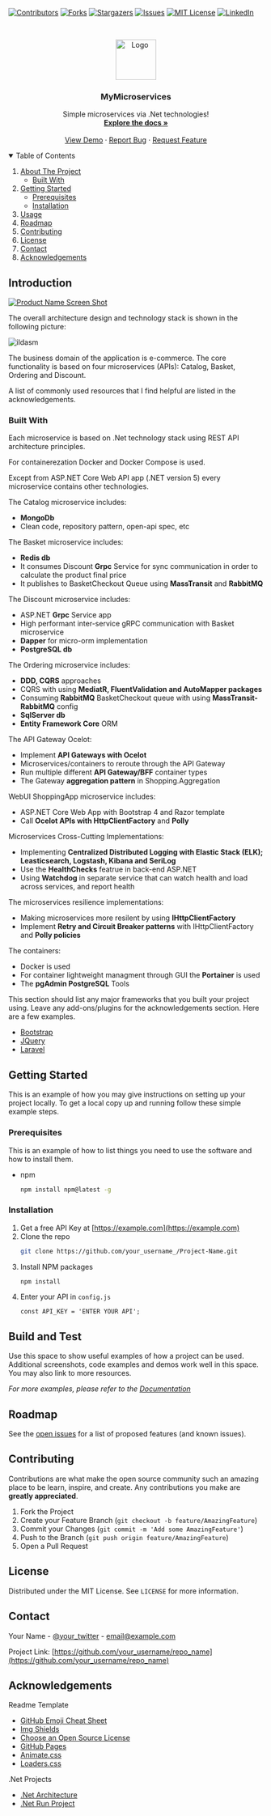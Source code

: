 <!-- PROJECT SHIELDS -->
<!--
*** I'm using markdown "reference style" links for readability.
*** Reference links are enclosed in brackets [ ] instead of parentheses ( ).
*** See the bottom of this document for the declaration of the reference variables
*** for contributors-url, forks-url, etc. This is an optional, concise syntax you may use.
*** https://www.markdownguide.org/basic-syntax/#reference-style-links
-->
[![Contributors][contributors-shield]][contributors-url]
[![Forks][forks-shield]][forks-url]
[![Stargazers][stars-shield]][stars-url]
[![Issues][issues-shield]][issues-url]
[![MIT License][license-shield]][license-url]
[![LinkedIn][linkedin-shield]][linkedin-url]



<!-- PROJECT LOGO -->
<br />
<p align="center">
  <a href="https://github.com/othneildrew/Best-README-Template">
    <img src="assets/logo.png" alt="Logo" width="80" height="80">
  </a>

  <h3 align="center">MyMicroservices</h3>

  <p align="center">
    Simple microservices via .Net technologies!
    <br />
    <a href="https://github.com/othneildrew/Best-README-Template"><strong>Explore the docs »</strong></a>
    <br />
    <br />
    <a href="https://github.com/othneildrew/Best-README-Template">View Demo</a>
    ·
    <a href="https://github.com/othneildrew/Best-README-Template/issues">Report Bug</a>
    ·
    <a href="https://github.com/othneildrew/Best-README-Template/issues">Request Feature</a>
  </p>
</p>



<!-- TABLE OF CONTENTS -->
<details open="open">
  <summary>Table of Contents</summary>
  <ol>
    <li>
      <a href="#about-the-project">About The Project</a>
      <ul>
        <li><a href="#built-with">Built With</a></li>
      </ul>
    </li>
    <li>
      <a href="#getting-started">Getting Started</a>
      <ul>
        <li><a href="#prerequisites">Prerequisites</a></li>
        <li><a href="#installation">Installation</a></li>
      </ul>
    </li>
    <li><a href="#usage">Usage</a></li>
    <li><a href="#roadmap">Roadmap</a></li>
    <li><a href="#contributing">Contributing</a></li>
    <li><a href="#license">License</a></li>
    <li><a href="#contact">Contact</a></li>
    <li><a href="#acknowledgements">Acknowledgements</a></li>
  </ol>
</details>



<!-- ABOUT THE PROJECT -->
## Introduction

[![Product Name Screen Shot][product-screenshot]](https://example.com)

The overall architecture design and technology stack is shown in the following picture:

![ildasm](https://github.com/omelianlevkovych/MyMicroservices/blob/main/assets/BigPicture.png)

The business domain of the application is e-commerce.
The core functionality is based on four microservices (APIs): Catalog, Basket, Ordering and Discount. 

A list of commonly used resources that I find helpful are listed in the acknowledgements.

### Built With

Each microservice is based on .Net technology stack using REST API architecture principles.

For containerezation Docker and Docker Compose is used.

Except from ASP.NET Core Web API app (.NET version 5) every microservice contains other technologies.

The Catalog microservice includes:
- **MongoDb**
- Clean code, repository pattern, open-api spec, etc


The Basket microservice includes:
- **Redis db**
- It consumes Discount **Grpc** Service for sync communication in order to calculate the product final price
- It publishes to BasketCheckout Queue using **MassTransit** and **RabbitMQ**


The Discount microservice includes:
- ASP.NET **Grpc** Service app
- High performant inter-service gRPC communication with Basket microservice
- **Dapper** for micro-orm implementation
- **PostgreSQL db**


The Ordering microservice includes:
- **DDD, CQRS** approaches
- CQRS with using **MediatR, FluentValidation and AutoMapper packages**
- Consuming **RabbitMQ** BasketCheckout queue with using **MassTransit-RabbitMQ** config
- **SqlServer db**
- **Entity Framework Core** ORM

The API Gateway Ocelot:
- Implement **API Gateways with Ocelot**
- Microservices/containers to reroute through the API Gateway
- Run multiple different **API Gateway/BFF** container types
- The Gateway **aggregation pattern** in Shopping.Aggregation

WebUI ShoppingApp microservice includes:
- ASP.NET Core Web App with Bootstrap 4 and Razor template
- Call **Ocelot APIs with HttpClientFactory** and **Polly**

Microservices Cross-Cutting Implementations:
- Implementing **Centralized Distributed Logging with Elastic Stack (ELK); Leasticsearch, Logstash, Kibana and SeriLog**
- Use the **HealthChecks** featrue in back-end ASP.NET
- Using **Watchdog** in separate service that can watch health and load across services, and report health

The microservices resilience implementations:
- Making microservices more resilent by using **IHttpClientFactory**
- Implement **Retry and Circuit Breaker patterns** with IHttpClientFactory and **Polly policies**

The containers:
- Docker is used
- For container lightweight managment through GUI the **Portainer** is used
- The **pgAdmin PostgreSQL** Tools


This section should list any major frameworks that you built your project using. Leave any add-ons/plugins for the acknowledgements section. Here are a few examples.
* [Bootstrap](https://getbootstrap.com)
* [JQuery](https://jquery.com)
* [Laravel](https://laravel.com)



<!-- GETTING STARTED -->
## Getting Started

This is an example of how you may give instructions on setting up your project locally.
To get a local copy up and running follow these simple example steps.

### Prerequisites

This is an example of how to list things you need to use the software and how to install them.
* npm
  ```sh
  npm install npm@latest -g
  ```

### Installation

1. Get a free API Key at [https://example.com](https://example.com)
2. Clone the repo
   ```sh
   git clone https://github.com/your_username_/Project-Name.git
   ```
3. Install NPM packages
   ```sh
   npm install
   ```
4. Enter your API in `config.js`
   ```JS
   const API_KEY = 'ENTER YOUR API';
   ```



<!-- USAGE EXAMPLES -->
## Build and Test

Use this space to show useful examples of how a project can be used. Additional screenshots, code examples and demos work well in this space. You may also link to more resources.

_For more examples, please refer to the [Documentation](https://example.com)_



<!-- ROADMAP -->
## Roadmap

See the [open issues](https://github.com/othneildrew/Best-README-Template/issues) for a list of proposed features (and known issues).



<!-- CONTRIBUTING -->
## Contributing

Contributions are what make the open source community such an amazing place to be learn, inspire, and create. Any contributions you make are **greatly appreciated**.

1. Fork the Project
2. Create your Feature Branch (`git checkout -b feature/AmazingFeature`)
3. Commit your Changes (`git commit -m 'Add some AmazingFeature'`)
4. Push to the Branch (`git push origin feature/AmazingFeature`)
5. Open a Pull Request



<!-- LICENSE -->
## License

Distributed under the MIT License. See `LICENSE` for more information.



<!-- CONTACT -->
## Contact

Your Name - [@your_twitter](https://twitter.com/your_username) - email@example.com

Project Link: [https://github.com/your_username/repo_name](https://github.com/your_username/repo_name)



<!-- ACKNOWLEDGEMENTS -->
## Acknowledgements
Readme Template
* [GitHub Emoji Cheat Sheet](https://www.webpagefx.com/tools/emoji-cheat-sheet)
* [Img Shields](https://shields.io)
* [Choose an Open Source License](https://choosealicense.com)
* [GitHub Pages](https://pages.github.com)
* [Animate.css](https://daneden.github.io/animate.css)
* [Loaders.css](https://connoratherton.com/loaders)

.Net Projects

* [.Net Architecture](https://github.com/dotnet-architecture/eShopOnContainers)
* [.Net Run Project](https://github.com/aspnetrun/run-aspnetcore-microservices)



<!-- MARKDOWN LINKS & IMAGES -->
<!-- https://www.markdownguide.org/basic-syntax/#reference-style-links -->
[contributors-shield]: https://img.shields.io/github/contributors/omelianlevkovych/Best-README-Template.svg?style=for-the-badge
[contributors-url]: https://github.com/omelianlevkovych/MyMicroservices/graphs/contributors
[forks-shield]: https://img.shields.io/github/forks/othneildrew/Best-README-Template.svg?style=for-the-badge
[forks-url]: https://github.com/othneildrew/Best-README-Template/network/members
[stars-shield]: https://img.shields.io/github/stars/othneildrew/Best-README-Template.svg?style=for-the-badge
[stars-url]: https://github.com/othneildrew/Best-README-Template/stargazers
[issues-shield]: https://img.shields.io/github/issues/othneildrew/Best-README-Template.svg?style=for-the-badge
[issues-url]: https://github.com/othneildrew/Best-README-Template/issues
[license-shield]: https://img.shields.io/github/license/othneildrew/Best-README-Template.svg?style=for-the-badge
[license-url]: https://github.com/othneildrew/Best-README-Template/blob/master/LICENSE.txt
[linkedin-shield]: https://img.shields.io/badge/-LinkedIn-black.svg?style=for-the-badge&logo=linkedin&colorB=555
[linkedin-url]: https://404.lol
[product-screenshot]: assets/screenshot.png
